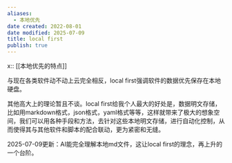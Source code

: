 ```yaml
---
aliases:
  - 本地优先
date created: 2022-08-01
date modified: 2025-07-09
title: local first
publish: true
---
```


x:: [[本地优先的特点]]

与现在各类软件动不动上云完全相反，local first强调软件的数据优先保存在本地硬盘。

其他高大上的理论暂且不谈。local first给我个人最大的好处是，数据明文存储，比如用markdown格式，json格式，yaml格式等等，这样就带来了极大的想象空间，我们可以用各种手段和方法，去针对这些本地明文存储，进行自动化控制，从而使得其与其他软件和脚本的配合联动，更为紧密和无缝。

2025-07-09更新：AI能完全理解本地md文件，这让local first的理念，再上升的一个台阶。
